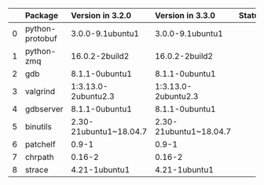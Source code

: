 <!-- markdown-link-check-disable -->

|    | Package         | Version in 3.2.0       | Version in 3.3.0       | Status   |
|---:|:----------------|:-----------------------|:-----------------------|:---------|
|  0 | python-protobuf | 3.0.0-9.1ubuntu1       | 3.0.0-9.1ubuntu1       |          |
|  1 | python-zmq      | 16.0.2-2build2         | 16.0.2-2build2         |          |
|  2 | gdb             | 8.1.1-0ubuntu1         | 8.1.1-0ubuntu1         |          |
|  3 | valgrind        | 1:3.13.0-2ubuntu2.3    | 1:3.13.0-2ubuntu2.3    |          |
|  4 | gdbserver       | 8.1.1-0ubuntu1         | 8.1.1-0ubuntu1         |          |
|  5 | binutils        | 2.30-21ubuntu1~18.04.7 | 2.30-21ubuntu1~18.04.7 |          |
|  6 | patchelf        | 0.9-1                  | 0.9-1                  |          |
|  7 | chrpath         | 0.16-2                 | 0.16-2                 |          |
|  8 | strace          | 4.21-1ubuntu1          | 4.21-1ubuntu1          |          |